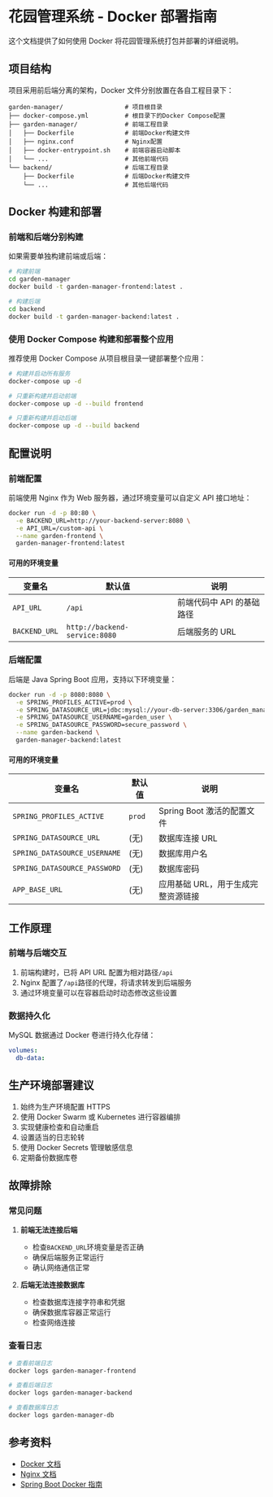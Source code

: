 # 花园管理系统 - Docker 部署指南

这个文档提供了如何使用 Docker 将花园管理系统打包并部署的详细说明。

## 项目结构

项目采用前后端分离的架构，Docker 文件分别放置在各自工程目录下：

```
garden-manager/                 # 项目根目录
├── docker-compose.yml          # 根目录下的Docker Compose配置
├── garden-manager/             # 前端工程目录
│   ├── Dockerfile              # 前端Docker构建文件
│   ├── nginx.conf              # Nginx配置
│   ├── docker-entrypoint.sh    # 前端容器启动脚本
│   └── ...                     # 其他前端代码
└── backend/                    # 后端工程目录
    ├── Dockerfile              # 后端Docker构建文件
    └── ...                     # 其他后端代码
```

## Docker 构建和部署

### 前端和后端分别构建

如果需要单独构建前端或后端：

```bash
# 构建前端
cd garden-manager
docker build -t garden-manager-frontend:latest .

# 构建后端
cd backend
docker build -t garden-manager-backend:latest .
```

### 使用 Docker Compose 构建和部署整个应用

推荐使用 Docker Compose 从项目根目录一键部署整个应用：

```bash
# 构建并启动所有服务
docker-compose up -d

# 只重新构建并启动前端
docker-compose up -d --build frontend

# 只重新构建并启动后端
docker-compose up -d --build backend
```

## 配置说明

### 前端配置

前端使用 Nginx 作为 Web 服务器，通过环境变量可以自定义 API 接口地址：

```bash
docker run -d -p 80:80 \
  -e BACKEND_URL=http://your-backend-server:8080 \
  -e API_URL=/custom-api \
  --name garden-frontend \
  garden-manager-frontend:latest
```

#### 可用的环境变量

| 变量名        | 默认值                        | 说明                      |
| ------------- | ----------------------------- | ------------------------- |
| `API_URL`     | `/api`                        | 前端代码中 API 的基础路径 |
| `BACKEND_URL` | `http://backend-service:8080` | 后端服务的 URL            |

### 后端配置

后端是 Java Spring Boot 应用，支持以下环境变量：

```bash
docker run -d -p 8080:8080 \
  -e SPRING_PROFILES_ACTIVE=prod \
  -e SPRING_DATASOURCE_URL=jdbc:mysql://your-db-server:3306/garden_manager \
  -e SPRING_DATASOURCE_USERNAME=garden_user \
  -e SPRING_DATASOURCE_PASSWORD=secure_password \
  --name garden-backend \
  garden-manager-backend:latest
```

#### 可用的环境变量

| 变量名                       | 默认值 | 说明                               |
| ---------------------------- | ------ | ---------------------------------- |
| `SPRING_PROFILES_ACTIVE`     | `prod` | Spring Boot 激活的配置文件         |
| `SPRING_DATASOURCE_URL`      | (无)   | 数据库连接 URL                     |
| `SPRING_DATASOURCE_USERNAME` | (无)   | 数据库用户名                       |
| `SPRING_DATASOURCE_PASSWORD` | (无)   | 数据库密码                         |
| `APP_BASE_URL`               | (无)   | 应用基础 URL，用于生成完整资源链接 |

## 工作原理

### 前端与后端交互

1. 前端构建时，已将 API URL 配置为相对路径`/api`
2. Nginx 配置了`/api`路径的代理，将请求转发到后端服务
3. 通过环境变量可以在容器启动时动态修改这些设置

### 数据持久化

MySQL 数据通过 Docker 卷进行持久化存储：

```yaml
volumes:
  db-data:
```

## 生产环境部署建议

1. 始终为生产环境配置 HTTPS
2. 使用 Docker Swarm 或 Kubernetes 进行容器编排
3. 实现健康检查和自动重启
4. 设置适当的日志轮转
5. 使用 Docker Secrets 管理敏感信息
6. 定期备份数据库卷

## 故障排除

### 常见问题

1. **前端无法连接后端**

   - 检查`BACKEND_URL`环境变量是否正确
   - 确保后端服务正常运行
   - 确认网络通信正常

2. **后端无法连接数据库**
   - 检查数据库连接字符串和凭据
   - 确保数据库容器正常运行
   - 检查网络连接

### 查看日志

```bash
# 查看前端日志
docker logs garden-manager-frontend

# 查看后端日志
docker logs garden-manager-backend

# 查看数据库日志
docker logs garden-manager-db
```

## 参考资料

- [Docker 文档](https://docs.docker.com/)
- [Nginx 文档](https://nginx.org/en/docs/)
- [Spring Boot Docker 指南](https://spring.io/guides/topicals/spring-boot-docker/)
